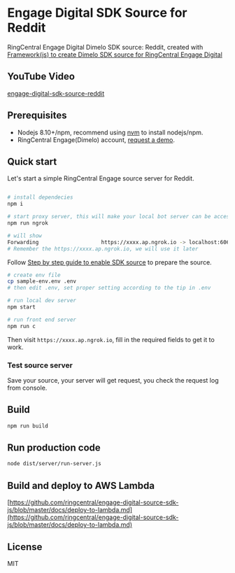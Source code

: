 # Engage Digital SDK Source for Reddit

RingCentral Engage Digital Dimelo SDK source: Reddit, created with [Framework(js) to create Dimelo SDK source for RingCentral Engage Digital](https://github.com/ringcentral/engage-digital-source-sdk-js)

## YouTube Video

[engage-digital-sdk-source-reddit](https://youtu.be/kOfPbJaVHYU)

## Prerequisites

- Nodejs 8.10+/npm, recommend using [nvm](https://github.com/creationix/nvm) to install nodejs/npm.
- RingCentral Engage(Dimelo) account, [request a demo](http://site.dimelo.com/en/demo#schedule-demo).

## Quick start

Let's start a simple RingCentral Engage source server for Reddit.

```bash

# install dependecies
npm i

# start proxy server, this will make your local bot server can be accessed by RingCentral service
npm run ngrok

# will show
Forwarding                    https://xxxx.ap.ngrok.io -> localhost:6066
# Remember the https://xxxx.ap.ngrok.io, we will use it later
```

Follow [Step by step guide to enable SDK source](https://github.com/ringcentral/engage-digital-source-sdk-js/blob/master/docs/enable-sdk-source.md) to prepare the source.

```bash
# create env file
cp sample-env.env .env
# then edit .env, set proper setting according to the tip in .env

# run local dev server
npm start

# run front end server
npm run c
```

Then visit `https://xxxx.ap.ngrok.io`, fill in the required fields to get it to work.

### Test source server

Save your source, your server will get request, you check the request log from console.

## Build

```bash
npm run build
```

## Run production code

```bash
node dist/server/run-server.js
```

## Build and deploy to AWS Lambda

[https://github.com/ringcentral/engage-digital-source-sdk-js/blob/master/docs/deploy-to-lambda.md](https://github.com/ringcentral/engage-digital-source-sdk-js/blob/master/docs/deploy-to-lambda.md)

## License

MIT
